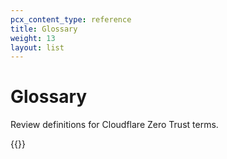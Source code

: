 ```yaml
---
pcx_content_type: reference
title: Glossary
weight: 13
layout: list
---
```


# Glossary

Review definitions for Cloudflare Zero Trust terms.

{{<glossary product="Cloudflare One">}}
